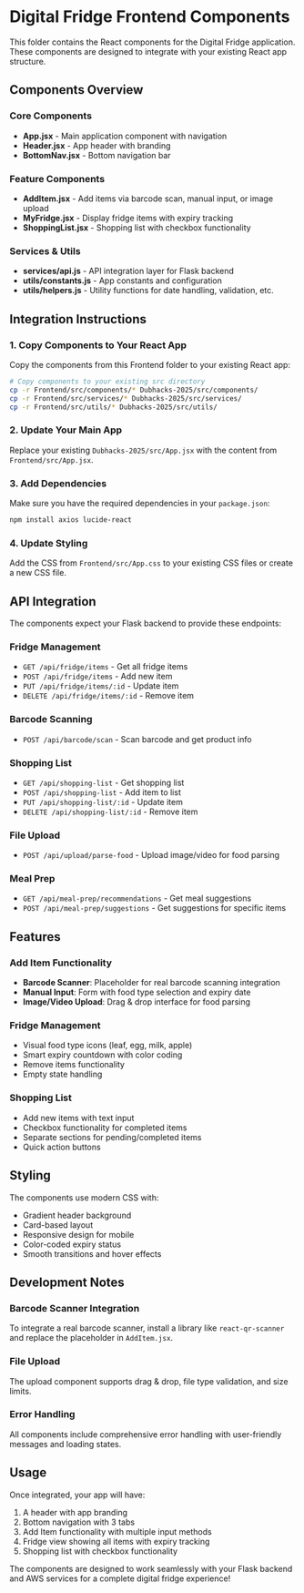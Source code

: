 # Digital Fridge Frontend Components

This folder contains the React components for the Digital Fridge application. These components are designed to integrate with your existing React app structure.

## Components Overview

### Core Components
- **App.jsx** - Main application component with navigation
- **Header.jsx** - App header with branding
- **BottomNav.jsx** - Bottom navigation bar

### Feature Components
- **AddItem.jsx** - Add items via barcode scan, manual input, or image upload
- **MyFridge.jsx** - Display fridge items with expiry tracking
- **ShoppingList.jsx** - Shopping list with checkbox functionality

### Services & Utils
- **services/api.js** - API integration layer for Flask backend
- **utils/constants.js** - App constants and configuration
- **utils/helpers.js** - Utility functions for date handling, validation, etc.

## Integration Instructions

### 1. Copy Components to Your React App

Copy the components from this Frontend folder to your existing React app:

```bash
# Copy components to your existing src directory
cp -r Frontend/src/components/* Dubhacks-2025/src/components/
cp -r Frontend/src/services/* Dubhacks-2025/src/services/
cp -r Frontend/src/utils/* Dubhacks-2025/src/utils/
```

### 2. Update Your Main App

Replace your existing `Dubhacks-2025/src/App.jsx` with the content from `Frontend/src/App.jsx`.

### 3. Add Dependencies

Make sure you have the required dependencies in your `package.json`:

```bash
npm install axios lucide-react
```

### 4. Update Styling

Add the CSS from `Frontend/src/App.css` to your existing CSS files or create a new CSS file.

## API Integration

The components expect your Flask backend to provide these endpoints:

### Fridge Management
- `GET /api/fridge/items` - Get all fridge items
- `POST /api/fridge/items` - Add new item
- `PUT /api/fridge/items/:id` - Update item
- `DELETE /api/fridge/items/:id` - Remove item

### Barcode Scanning
- `POST /api/barcode/scan` - Scan barcode and get product info

### Shopping List
- `GET /api/shopping-list` - Get shopping list
- `POST /api/shopping-list` - Add item to list
- `PUT /api/shopping-list/:id` - Update item
- `DELETE /api/shopping-list/:id` - Remove item

### File Upload
- `POST /api/upload/parse-food` - Upload image/video for food parsing

### Meal Prep
- `GET /api/meal-prep/recommendations` - Get meal suggestions
- `POST /api/meal-prep/suggestions` - Get suggestions for specific items

## Features

### Add Item Functionality
- **Barcode Scanner**: Placeholder for real barcode scanning integration
- **Manual Input**: Form with food type selection and expiry date
- **Image/Video Upload**: Drag & drop interface for food parsing

### Fridge Management
- Visual food type icons (leaf, egg, milk, apple)
- Smart expiry countdown with color coding
- Remove items functionality
- Empty state handling

### Shopping List
- Add new items with text input
- Checkbox functionality for completed items
- Separate sections for pending/completed items
- Quick action buttons

## Styling

The components use modern CSS with:
- Gradient header background
- Card-based layout
- Responsive design for mobile
- Color-coded expiry status
- Smooth transitions and hover effects

## Development Notes

### Barcode Scanner Integration
To integrate a real barcode scanner, install a library like `react-qr-scanner` and replace the placeholder in `AddItem.jsx`.

### File Upload
The upload component supports drag & drop, file type validation, and size limits.

### Error Handling
All components include comprehensive error handling with user-friendly messages and loading states.

## Usage

Once integrated, your app will have:
1. A header with app branding
2. Bottom navigation with 3 tabs
3. Add Item functionality with multiple input methods
4. Fridge view showing all items with expiry tracking
5. Shopping list with checkbox functionality

The components are designed to work seamlessly with your Flask backend and AWS services for a complete digital fridge experience!
